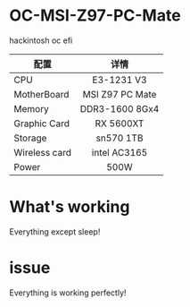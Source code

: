# OC-MSI-Z97-PC-Mate
 hackintosh oc efi


| 配置 | 详情     |
| ---------- | :-----------:  |
| CPU | E3-1231 V3 |
| MotherBoard | MSI Z97 PC Mate |
| Memory | DDR3-1600 8Gx4 |
| Graphic Card | RX 5600XT |
| Storage | sn570 1TB | 
| Wireless card | intel AC3165 |
| Power | 500W |

# What's working
Everything except sleep!

# issue
Everything is working perfectly!

